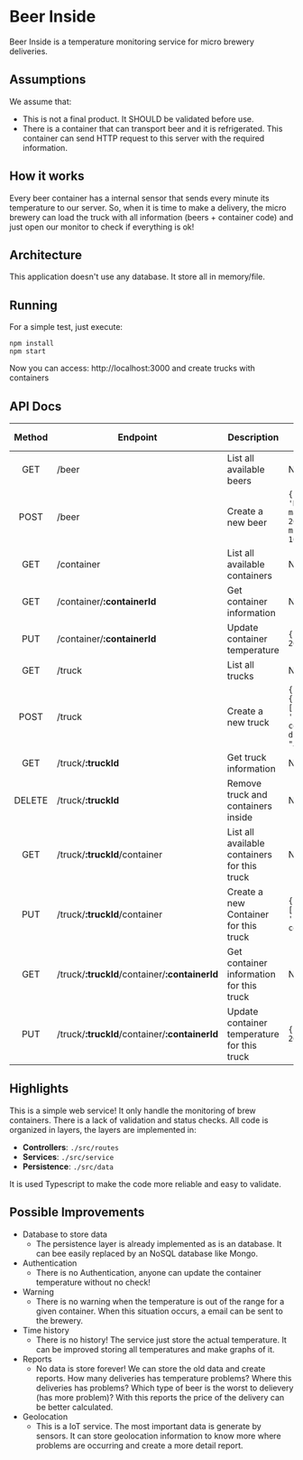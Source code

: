# Beer Inside

Beer Inside is a temperature monitoring service for micro brewery deliveries.

## Assumptions

We assume that:

* This is not a final product. It SHOULD be validated before use.
* There is a container that can transport beer and it is refrigerated. This container can send HTTP request to this server with the required information.

## How it works

Every beer container has a internal sensor that sends every minute its temperature to our server. So, when it is time to make a delivery, the micro brewery can load the truck with all information (beers + container code) and just open our monitor to check if everything is ok!

## Architecture

This application doesn't use any database. It store all in memory/file.

## Running

For a simple test, just execute:

```
npm install
npm start
```

Now you can access: http://localhost:3000 and create trucks with containers

## API Docs

| Method | Endpoint                                       | Description                                  | Request Payload  |
| :---:  | ---                                            | ---                                          | ---   |
| GET    | /beer                                          | List all available beers                     | N/A   |
| POST   | /beer                                          | Create a new beer                            | `{  name: 'Natural Beer', maxTemperature: 20, minTemperature: 10}` |
| GET    | /container                                     | List all available containers                | N/A   |
| GET    | /container/**:containerId**                    | Get container information                    | N/A   |
| PUT    | /container/**:containerId**                    | Update container temperature                 | `{ temperature: 20 }` |
| GET    | /truck                                         | List all trucks                              | N/A   |
| POST   | /truck                                         | Create a new truck                           | `{ containers: [ { beerIds: [...'id', code: 'container-code' } ], driverName: "Jonh Doe" }` |
| GET    | /truck/**:truckId**                            | Get truck information                        | N/A   |
| DELETE | /truck/**:truckId**                            | Remove truck and containers inside           | N/A   |
| GET    | /truck/**:truckId**/container                  | List all available containers for this truck | N/A   |
| PUT    | /truck/**:truckId**/container                  | Create a new Container for this truck        | `{ beerIds: [...'id', code: 'container-code' }` |
| GET    | /truck/**:truckId**/container/**:containerId** | Get container information for this truck     | N/A |
| PUT    | /truck/**:truckId**/container/**:containerId** | Update container temperature for this truck  | `{ temperature: 20 }` |

## Highlights

This is a simple web service! It only handle the monitoring of brew containers. There is a lack of validation and status checks. All code is organized in layers, the layers are implemented in:

* **Controllers**: `./src/routes`
* **Services**: `./src/service`
* **Persistence**: `./src/data`

It is used Typescript to make the code more reliable and easy to validate.


## Possible Improvements

* Database to store data
  * The persistence layer is already implemented as is an database. It can bee easily replaced by an NoSQL database like Mongo.
* Authentication
  * There is no Authentication, anyone can update the container temperature without no check!
* Warning
  * There is no warning when the temperature is out of the range for a given container. When this situation occurs, a email can be sent to the brewery.
* Time history
  * There is no history! The service just store the actual temperature. It can be improved storing all temperatures and make graphs of it.
* Reports
  * No data is store forever! We can store the old data and create reports. How many deliveries has temperature problems? Where this deliveries has problems? Which type of beer is the worst to delievery (has more problem)? With this reports the price of the delivery can be better calculated.
* Geolocation
  * This is a IoT service. The most important data is generate by sensors. It can store geolocation information to know more where problems are occurring and create a more detail report.